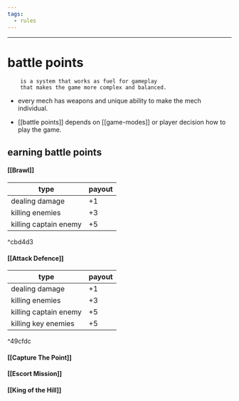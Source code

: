```yaml
---
tags:
  - rules
---
```

---
# battle points
```
	is a system that works as fuel for gameplay
	that makes the game more complex and balanced.
```

- every mech has weapons and unique ability to make the mech individual. 

- [[battle points]] depends on [[game-modes]] or player decision how to play the game.

## earning battle points
#### [[Brawl]]

| type                  | payout |
| --------------------- | ------ |
| dealing damage        | +1     |
| killing enemies       | +3     |
| killing captain enemy | +5     |

^cbd4d3

#### [[Attack Defence]]

| type                  | payout |
| --------------------- | ------ |
| dealing damage        | +1     |
| killing enemies       | +3     |
| killing captain enemy | +5     |
| killing key enemies   | +5     |

^49cfdc

#### [[Capture The Point]]



#### [[Escort Mission]]

#### [[King of the Hill]]







